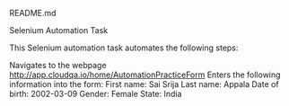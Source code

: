 
README.md

Selenium Automation Task

This Selenium automation task automates the following steps:

Navigates to the webpage http://app.cloudqa.io/home/AutomationPracticeForm
Enters the following information into the form:
First name: Sai Srija
Last name: Appala
Date of birth: 2002-03-09
Gender: Female
State: India
